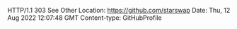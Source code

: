 HTTP/1.1 303 See Other
Location: https://github.com/starswap
Date: Thu, 12 Aug 2022 12:07:48 GMT
Content-type: GitHubProfile

